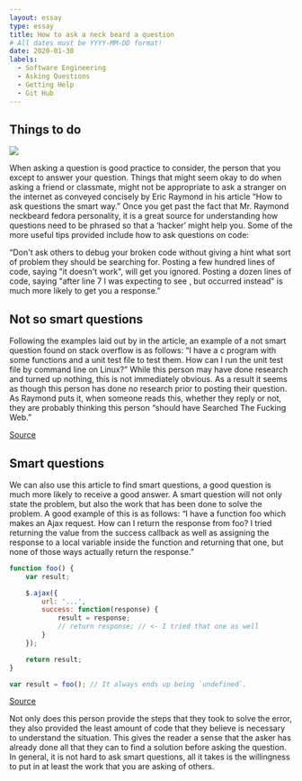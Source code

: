 ```yaml
---
layout: essay
type: essay
title: How to ask a neck beard a question
# All dates must be YYYY-MM-DD format!
date: 2020-01-30
labels:
  - Software Engineering
  - Asking Questions
  - Getting Help
  - Git Hub
---
```


## Things to do

<img class="ui medium right floated rounded image" src="https://i.imgur.com/jZRmKG4.jpg">

When asking a question is good practice to consider, the person that you except to answer your question.  Things that might seem okay to do when asking a friend or classmate, might not be appropriate to ask a stranger on the internet as conveyed concisely by Eric Raymond in his article “How to ask questions the smart way.”  Once you get past the fact that Mr. Raymond neckbeard fedora personality, it is a great source for understanding how questions need to be phrased so that a ‘hacker’ might help you.  Some of the more useful tips provided include how to ask questions on code:

“Don't ask others to debug your broken code without giving a hint what sort of problem they should be searching for. Posting a few hundred lines of code, saying "it doesn't work", will get you ignored. Posting a dozen lines of code, saying "after line 7 I was expecting to see <x>, but <y> occurred instead" is much more likely to get you a response.”

## Not so smart questions

Following the examples laid out by in the article, an example of a not smart question found on stack overflow is as follows: “I have a c program with some functions and a unit test file to test them. How can I run the unit test file by command line on Linux?”  While this person may have done research and turned up nothing, this is not immediately obvious.  As a result it seems as though this person has done no research prior to posting their question.  As Raymond puts it, when someone reads this, whether they reply or not, they are probably thinking this person “should have Searched The Fucking Web.”

[Source](https://stackoverflow.com/questions/59995458/how-can-i-run-a-unit-test-file-by-command-line-in-c)

## Smart questions

We can also use this article to find smart questions, a good question is much more likely to receive a good answer.  A smart question will not only state the problem, but also the work that has been done to solve the problem.  A good example of this is as follows:
“I have a function foo which makes an Ajax request. How can I return the response from foo?
I tried returning the value from the success callback as well as assigning the response to a local variable inside the function and returning that one, but none of those ways actually return the response.”

```javascript
function foo() {
    var result;

    $.ajax({
        url: '...',
        success: function(response) {
            result = response;
            // return response; // <- I tried that one as well
        }
    });

    return result;
}

var result = foo(); // It always ends up being `undefined`.
```

[Source](https://stackoverflow.com/questions/14220321/how-do-i-return-the-response-from-an-asynchronous-call)

Not only does this person provide the steps that they took to solve the error, they also provided the least amount of code that they believe is necessary to understand the situation.  This gives the reader a sense that the asker has already done all that they can to find a solution before asking the question.  In general, it is not hard to ask smart questions, all it takes is the willingness to put in at least the work that you are asking of others.
